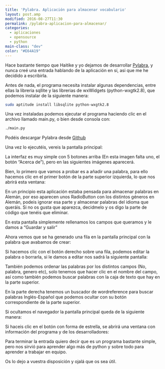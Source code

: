 ```yaml
---
title: 'Pylabra. Aplicación para almacenar vocabulario'
layout: post.amp
modified: 2016-08-27T11:30
permalink: /pylabra-aplicacion-para-almacenar/
categories:
  - aplicaciones
  - opensource
  - python
main-class: "dev"
color: "#E64A19"
---
```


Hace bastante tiempo que Haitike y yo dejamos de desarrollar [Pylabra][1], y nunca creé una entrada hablando de la aplicación en sí, asi que me he decidido a escribirla.

Antes de nada, el programa necesita instalar algunas dependencias, entre ellas la libreria sqllite y las librerias de wxWidgets (python-wxgtk2.8), que podemos instalar de la siguiente manera:

```bash
sudo aptitude install libsqlite python-wxgtk2.8
```

<!--ad-->

Una vez instaladas podemos ejecutar el programa haciendo clic en el archivo llamado main.py, o bien desde consola con:

```bash
./main.py
```

Podéis descargar Pylabra desde <a target="_blank" href="https://github.com/algui91/PyLabra">Github</a>

Una vez lo ejecutéis, vereis la pantalla principal:

<figure>
	<amp-img on="tap:lightbox1" role="button" tabindex="0" layout="responsive"  height="640" src="https://3.bp.blogspot.com/_IlK2pNFFgGM/TUB3RT8nvII/AAAAAAAAASY/EoeMulJUyJU/s800/principal.png" width="800"></amp-img>
</figure>

La interfaz es muy simple con 5 botones arriba (En esta imagen falta uno, el botón &#8220;Acerca de&#8221;), pero en las siguientes imágenes aparecerá.

Bien, lo primero que vamos a probar es a añadir una palabra, para ello hacemos clic en el primer botón de la parte superior izquierda, lo que nos abrirá esta ventana:

<figure>
	<amp-img on="tap:lightbox1" role="button" tabindex="0" layout="responsive"  height="640" src="https://1.bp.blogspot.com/_IlK2pNFFgGM/TUB3APm2yfI/AAAAAAAAAR4/b-EUFZtkKJY/s800/AddPalabra.png" width="800"></amp-img>
</figure>

En un principio esta aplicación estaba pensada para almacenar palabras en Alemán, por eso aparecen unos RadioButton con los distintos géneros en Alemán, podeis ignorar esa parte y almacenar palabras del idioma que queráis. Si no os gusta que aparezca, decidmelo y os digo la parte de código que tenéis que eliminar.

En esta pantalla simplemente rellenamos los campos que queramos y le damos a &#8220;Guardar y salir&#8221;

Ahora vemos que se ha generado una fila en la pantalla principal con la palabra que avabamos de crear:

<figure>
	<amp-img on="tap:lightbox1" role="button" tabindex="0" layout="responsive"  height="640" src="https://2.bp.blogspot.com/_IlK2pNFFgGM/TUB3Al5R7dI/AAAAAAAAASA/W1nLDdgvH6A/s800/condatos.png" width="800"></amp-img>
</figure>

Si hacemos clic con el botón derecho sobre una fila, podemos editar la palabra o borrarla, si le damos a editar nos sadrá la siguiente pantalla:

<figure>
	<amp-img on="tap:lightbox1" role="button" tabindex="0" layout="responsive"  height="640" src="https://4.bp.blogspot.com/_IlK2pNFFgGM/TUB3BJpBsVI/AAAAAAAAASQ/_yeeBiG9AcM/s800/EditarPalabra.png" width="800"></amp-img>
</figure>

También podemos ordenar las palabras por los distintos campos (No, palabra, genero etc), solo tenemos que hacer clic en el nombre del campo, así como también podemos buscar palabras con la caja de texto que hay en la parte superior.

En la parte derecha tenemos un buscador de wordreference para buscar palabras Inglés-Español que podemos ocultar con su botón correspondiente de la parte superior.

<figure>
	<amp-img on="tap:lightbox1" role="button" tabindex="0" layout="responsive"  height="640" src="https://4.bp.blogspot.com/_IlK2pNFFgGM/TUB3A77mKsI/AAAAAAAAASI/jDL9aDs2bss/s800/diccionario.png" width="800"></amp-img>
</figure>

Si ocultamos el navegador la pantalla principal queda de la siguiente manera:

<figure>
	<amp-img on="tap:lightbox1" role="button" tabindex="0" layout="responsive"  height="640" src="https://2.bp.blogspot.com/_IlK2pNFFgGM/TUB3RgQpV7I/AAAAAAAAASg/86OmTn34j3s/s800/QuitarNavegador.png" width="800"></amp-img>
</figure>

Si haceis clic en el botón con forma de estrella, se abrirá una ventana con información del programa y de los desarrolladores:

<figure>
    <amp-img on="tap:lightbox1" role="button" tabindex="0" layout="responsive"  height="640" src="https://3.bp.blogspot.com/_IlK2pNFFgGM/TUB3AAFAq5I/AAAAAAAAARw/hPadST7-nyc/s800/AcercaDe.png" width="800"></amp-img>
</figure>

Para terminar la entrada quiero decir que es un programa bastante simple, pero nos sirvió para aprender algo más de python y sobre todo para aprender a trabajar en equipo.

Os lo dejo a vuestra disposición y ojalá que os sea útil.


 [1]: https://elbauldelprogramador.com/pylabra-aplicacion-para-almacenar/


